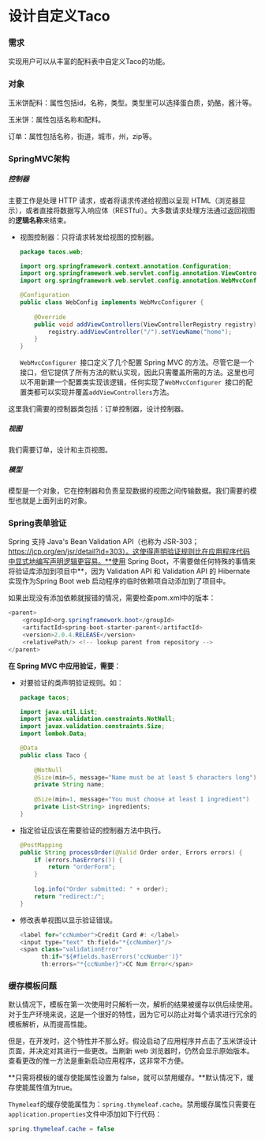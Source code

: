 # 设计自定义Taco

### 需求

实现用户可以从丰富的配料表中自定义Taco的功能。



### 对象

玉米饼配料：属性包括id，名称，类型。类型里可以选择蛋白质，奶酪，酱汁等。

玉米饼：属性包括名称和配料。

订单：属性包括名称，街道，城市，州，zip等。



### SpringMVC架构

##### 控制器

主要工作是处理 HTTP 请求，或者将请求传递给视图以呈现 HTML（浏览器显示），或者直接将数据写入响应体（RESTful）。大多数请求处理方法通过返回视图的**逻辑名称**来结束。

- 视图控制器：只将请求转发给视图的控制器。

  ```java
  package tacos.web;
  
  import org.springframework.context.annotation.Configuration;
  import org.springframework.web.servlet.config.annotation.ViewControllerRegistry;
  import org.springframework.web.servlet.config.annotation.WebMvcConfigurer;
  
  @Configuration
  public class WebConfig implements WebMvcConfigurer {
      
      @Override
      public void addViewControllers(ViewControllerRegistry registry) {
          registry.addViewController("/").setViewName("home");
      }
  }
  ```

  `WebMvcConfigurer `接口定义了几个配置 Spring MVC 的方法。尽管它是一个接口，但它提供了所有方法的默认实现，因此只需覆盖所需的方法。这里也可以不用新建一个配置类实现该逻辑，任何实现了`WebMvcConfigurer `接口的配置类都可以实现并覆盖`addViewControllers`方法。

这里我们需要的控制器类包括：订单控制器，设计控制器。

##### 视图

我们需要订单，设计和主页视图。

##### 模型

模型是一个对象，它在控制器和负责呈现数据的视图之间传输数据。我们需要的模型也就是上面列出的对象。



### Spring表单验证

Spring 支持 Java's Bean Validation API（也称为 JSR-303；https://jcp.org/en/jsr/detail?id=303）。这使得声明验证规则比在应用程序代码中显式地编写声明逻辑更容易。**使用 Spring Boot，不需要做任何特殊的事情来将验证库添加到项目中**，因为 Validation API 和 Validation API 的 Hibernate 实现作为Spring Boot web 启动程序的临时依赖项自动添加到了项目中。

如果出现没有添加依赖就报错的情况，需要检查pom.xml中<parent>的版本：

```java
<parent>
    <groupId>org.springframework.boot</groupId>
    <artifactId>spring-boot-starter-parent</artifactId>
    <version>2.0.4.RELEASE</version>
    <relativePath/> <!-- lookup parent from repository -->
</parent>
```

**在 Spring MVC 中应用验证，需要**：

- 对要验证的类声明验证规则。如：

  ```java
  package tacos;
  
  import java.util.List;
  import javax.validation.constraints.NotNull;
  import javax.validation.constraints.Size;
  import lombok.Data;
  
  @Data
  public class Taco {
      
      @NotNull
      @Size(min=5, message="Name must be at least 5 characters long")
      private String name;
      
      @Size(min=1, message="You must choose at least 1 ingredient")
      private List<String> ingredients;
  }
  ```

- 指定验证应该在需要验证的控制器方法中执行。

  ```java
  @PostMapping
  public String processOrder(@Valid Order order, Errors errors) {
      if (errors.hasErrors()) {
          return "orderForm";
      }
      
      log.info("Order submitted: " + order);
      return "redirect:/";
  }
  ```

- 修改表单视图以显示验证错误。

  ```java
  <label for="ccNumber">Credit Card #: </label>
  <input type="text" th:field="*{ccNumber}"/>
  <span class="validationError"
        th:if="${#fields.hasErrors('ccNumber')}"
        th:errors="*{ccNumber}">CC Num Error</span>
  ```

  

### 缓存模板问题

默认情况下，模板在第一次使用时只解析一次，解析的结果被缓存以供后续使用。对于生产环境来说，这是一个很好的特性，因为它可以防止对每个请求进行冗余的模板解析，从而提高性能。

但是，在开发时，这个特性并不那么好。假设启动了应用程序并点击了玉米饼设计页面，并决定对其进行一些更改。当刷新 web 浏览器时，仍然会显示原始版本。查看更改的惟一方法是重新启动应用程序，这非常不方便。

**只需将模板的缓存使能属性设置为 false，就可以禁用缓存。**默认情况下，缓存使能属性值为true。

`Thymeleaf`的缓存使能属性为：`spring.thymeleaf.cache`。禁用缓存属性只需要在`application.properties`文件中添加如下行代码：

```java
spring.thymeleaf.cache = false
```


